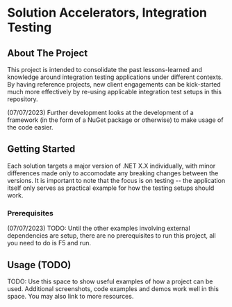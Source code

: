 ﻿<!-- ABOUT THE PROJECT -->
# Solution Accelerators, Integration Testing
## About The Project

This project is intended to consolidate the past lessons-learned and knowledge around integration testing applications under different contexts.
By having reference projects, new client engagements can be kick-started much more effectively by re-using applicable integration test setups in this repository.

(07/07/2023)
Further development looks at the development of a framework (in the form of a NuGet package or otherwise) to make usage of the code easier.
<!-- GETTING STARTED -->
## Getting Started

Each solution targets a major version of .NET X.X individually, with minor differences made only to accomodate any breaking changes between the versions.
It is important to note that the focus is on testing -- the application itself only serves as practical example for how the testing setups should work.

### Prerequisites

(07/07/2023) TODO: Until the other examples involving external dependencies are setup,
there are no prerequisites to run this project, all you need to do is F5 and run.


<!-- USAGE EXAMPLES -->
## Usage (TODO)

TODO: Use this space to show useful examples of how a project can be used. Additional screenshots, code examples and demos work well in this space. You may also link to more resources.